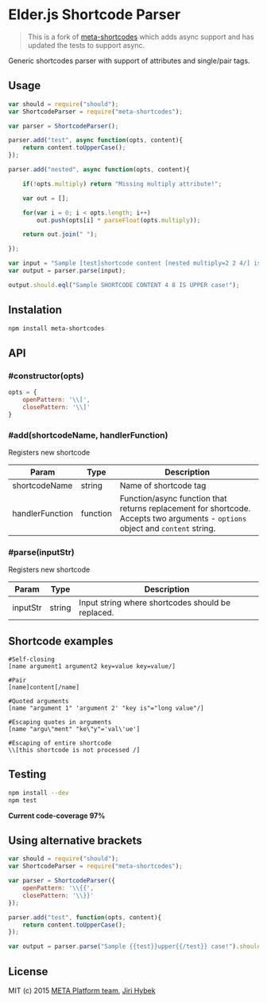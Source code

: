 # Elder.js Shortcode Parser

> This is a fork of [meta-shortcodes](https://github.com/metaplatform/meta-shortcodes) which adds async support and has updated the tests to support async.

Generic shortcodes parser with support of attributes and single/pair tags.

## Usage

```javascript
var should = require("should");
var ShortcodeParser = require("meta-shortcodes");

var parser = ShortcodeParser();

parser.add("test", async function(opts, content){
	return content.toUpperCase();
});

parser.add("nested", async function(opts, content){

	if(!opts.multiply) return "Missing multiply attribute!";

	var out = [];

	for(var i = 0; i < opts.length; i++)
		out.push(opts[i] * parseFloat(opts.multiply));

	return out.join(" ");

});

var input = "Sample [test]shortcode content [nested multiply=2 2 4/] is upper[/test] case!";
var output = parser.parse(input);

output.should.eql("Sample SHORTCODE CONTENT 4 8 IS UPPER case!");
```

## Instalation

```sh
npm install meta-shortcodes
```

## API

### #constructor(opts)

```javascript
opts = {
	openPattern: '\\[',
	closePattern: '\\]'
}
```

### #add(shortcodeName, handlerFunction)

Registers new shortcode

| Param           | Type     | Description                                                                                                     |
| --------------- | -------- | --------------------------------------------------------------------------------------------------------------- |
| shortcodeName   | string   | Name of shortcode tag                                                                                           |
| handlerFunction | function | Function/async function that returns replacement for shortcode. Accepts two arguments - `options` object and `content` string. |

### #parse(inputStr)

Registers new shortcode

| Param    | Type   | Description                                       |
| -------- | ------ | ------------------------------------------------- |
| inputStr | string | Input string where shortcodes should be replaced. |

## Shortcode examples

```text
#Self-closing
[name argument1 argument2 key=value key=value/]

#Pair
[name]content[/name]

#Quoted arguments
[name "argument 1" 'argument 2' "key is"="long value"/]

#Escaping quotes in arguments
[name "argu\"ment" "ke\"y"='val\'ue']

#Escaping of entire shortcode
\\[this shortcode is not processed /]
```

## Testing

```sh
npm install --dev
npm test
```

**Current code-coverage 97%**

## Using alternative brackets

```javascript
var should = require("should");
var ShortcodeParser = require("meta-shortcodes");

var parser = ShortcodeParser({
	openPattern: '\\{{',
	closePattern: '\\}}'
});

parser.add("test", function(opts, content){
	return content.toUpperCase();
});

var output = parser.parse("Sample {{test}}upper{{/test}} case!").should.eql("Sample UPPER case!");
```

## License

MIT (c) 2015 [META Platform team](http://www.meta-platform.com), [Jiri Hybek](http://jiri.hybek.cz/)
